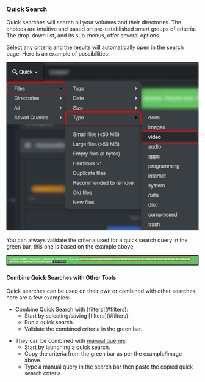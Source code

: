 <p id="quick_search"></p>

### Quick Search

Quick searches will search all your volumes and their directories. The choices are intuitive and based on pre-established smart groups of criteria. The drop-down list, and its sub-menus, offer several options. 

Select any criteria and the results will automatically open in the search page. Here is an example of possibilities:

![Image: Quick Search](images/image_file_search_quick_search_20230214.png)

You can always validate the criteria used for a quick search query in the green bar, this one is based on the example above:

![Image: Green Info Bar](images/image_file_search_green_info_bar_20230214.png)

#### Combine Quick Searches with Other Tools

Quick searches can be used on their own or combined with other searches, here are a few examples:

<ul><li>Combine Quick Search with [filters](#filters):<ul><li>Start by selecting/saving [filters](#filters).</li><li>Run a quick search.</li><li>Validate the combined criteria in the green bar.</li></ul></ul>


- They can be combined with [manual queries](#search_syntax):
  - Start by launching a quick search.
  - Copy the criteria from the green bar as per the example/image above.
  - Type a manual query in the search bar then paste the copied quick search criteria.
